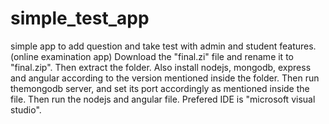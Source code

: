 # simple_test_app
simple app to add question and take test with admin and student features.(online examination app)
Download the "final.zi" file and rename it to "final.zip". Then extract the folder. Also install nodejs, mongodb, express and angular according to the version mentioned inside the folder.
Then run themongodb server, and set its port accordingly as mentioned inside the file.
Then run the nodejs and angular file.
Prefered IDE is "microsoft visual studio".
